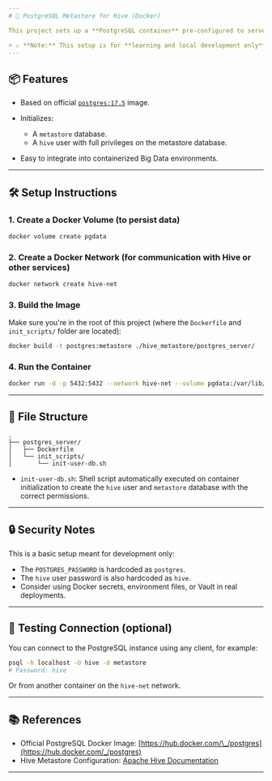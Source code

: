 ```yaml
---
# 🐘 PostgreSQL Metastore for Hive (Docker)

This project sets up a **PostgreSQL container** pre-configured to serve as the **Hive Metastore** backend, commonly used in data lake architectures with tools like Hive, Spark, or Presto.

> ⚠️ **Note:** This setup is for **learning and local development only**. Credentials and security should be improved before using in any production-like environment.
---
```


## 📦 Features

- Based on official [`postgres:17.5`](https://hub.docker.com/_/postgres) image.
- Initializes:

  - A `metastore` database.
  - A `hive` user with full privileges on the metastore database.

- Easy to integrate into containerized Big Data environments.

---

## 🛠️ Setup Instructions

### 1. Create a Docker Volume (to persist data)

```bash
docker volume create pgdata
```

### 2. Create a Docker Network (for communication with Hive or other services)

```bash
docker network create hive-net
```

### 3. Build the Image

Make sure you're in the root of this project (where the `Dockerfile` and `init_scripts/` folder are located):

```bash
docker build -t postgres:metastore ./hive_metastore/postgres_server/
```

### 4. Run the Container

```bash
docker run -d -p 5432:5432 --network hive-net --volume pgdata:/var/lib/postgresql/data --name postgres-hms -e POSTGRES_PASSWORD=postgres postgres:metastore
```

---

## 📁 File Structure

```
.
├── postgres_server/
│   ├── Dockerfile
│   └── init_scripts/
│       └── init-user-db.sh
```

- `init-user-db.sh`: Shell script automatically executed on container initialization to create the `hive` user and `metastore` database with the correct permissions.

---

## 🔒 Security Notes

This is a basic setup meant for development only:

- The `POSTGRES_PASSWORD` is hardcoded as `postgres`.
- The `hive` user password is also hardcoded as `hive`.
- Consider using Docker secrets, environment files, or Vault in real deployments.

---

## 🧪 Testing Connection (optional)

You can connect to the PostgreSQL instance using any client, for example:

```bash
psql -h localhost -U hive -d metastore
# Password: hive
```

Or from another container on the `hive-net` network.

---

## 📚 References

- Official PostgreSQL Docker Image: [https://hub.docker.com/\_/postgres](https://hub.docker.com/_/postgres)
- Hive Metastore Configuration: [Apache Hive Documentation](https://hive.apache.org/docs/latest/adminmanual-metastore-3-0-administration_75978150/)

---
